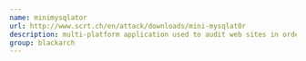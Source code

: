 ```yaml
---
name: minimysqlator
url: http://www.scrt.ch/en/attack/downloads/mini-mysqlat0r
description: multi-platform application used to audit web sites in order to discover and exploit SQL injection vulnerabilities. URL : http://www.scrt.ch/en/attack/downloads/mini-mysqlat0r Groups : blackarch blackarch-exploitation
group: blackarch
---
```

